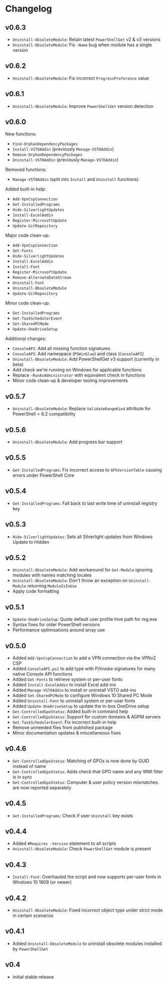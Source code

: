 Changelog
=========

v0.6.3
------

- `Uninstall-ObsoleteModule`: Retain latest `PowerShellGet` v2 & v3 versions
- `Uninstall-ObsoleteModule`: Fix `-Name` bug when module has a single version

v0.6.2
------

- `Uninstall-ObsoleteModule`: Fix incorrect `ProgressPreference` value

v0.6.1
------

- `Uninstall-ObsoleteModule`: Improve `PowerShellGet` version detection

v0.6.0
------

New functions:

- `Find-OrphanDependencyPackages`
- `Install-VSTOAddin` (previously `Manage-VSTOAddin`)
- `Remove-OrphanDependencyPackages`
- `Uninstall-VSTOAddin` (previously `Manage-VSTOAddin`)

Removed functions:

- `Manage-VSTOAddin` (split into `Install` and `Uninstall` functions)

Added built-in help:

- `Add-VpnCspConnection`
- `Get-InstalledPrograms`
- `Hide-SilverlightUpdates`
- `Install-ExcelAddin`
- `Register-MicrosoftUpdate`
- `Update-GitRepository`

Major code clean-up:

- `Add-VpnCspConnection`
- `Get-Fonts`
- `Hide-SilverlightUpdates`
- `Install-ExcelAddin`
- `Install-Font`
- `Register-MicrosoftUpdate`
- `Remove-AlternateDateStream`
- `Uninstall-Font`
- `Uninstall-ObsoleteModule`
- `Update-GitRepository`

Minor code clean-up:

- `Get-InstalledPrograms`
- `Get-TaskSchedulerEvent`
- `Set-SharedPCMode`
- `Update-OneDriveSetup`

Additional changes:

- `ConsoleAPI`: Add all missing function signatures
- `ConsoleAPI`: Add namespace (`PSWinGlue`) and class (`ConsoleAPI`)
- `Uninstall-ObsoleteModule`: Add PowerShellGet v3 support (currently in beta)
- Add check we're running on Windows for applicable functions
- Replace `-RunAsAdministrator` with equivalent check in functions
- Minor code clean-up & developer tooling improvements

v0.5.7
------

- `Uninstall-ObsoleteModule`: Replace `ValidateRangeKind` attribute for PowerShell < 6.2 compatibility

v0.5.6
------

- `Uninstall-ObsoleteModule`: Add progress bar support

v0.5.5
------

- `Get-InstalledPrograms`: Fix incorrect access to `$PSVersionTable` causing errors under PowerShell Core

v0.5.4
------

- `Get-InstalledPrograms`: Fall back to last write time of uninstall registry key

v0.5.3
------

- `Hide-SilverlightUpdates`: Sets all Silverlight updates from Windows Update to Hidden

v0.5.2
------

- `Uninstall-ObsoleteModule`: Add workaround for `Get-Module` ignoring modules with names matching locales
- `Uninstall-ObsoleteModule`: Don't throw an exception on `Uninstall-Module` returning `ModuleIsInUse`
- Apply code formatting

v0.5.1
------

- `Update-OneDriveSetup`: Quote default user profile hive path for reg.exe
- Syntax fixes for older PowerShell versions
- Performance optimisations around array use

v0.5.0
------

- Added `Add-VpnCspConnection` to add a VPN connection via the VPNv2 CSP
- Added `ConsoleAPI.ps1` to add type with P/Invoke signatures for many native Console API functions
- Added `Get-Fonts` to retrieve system or per-user fonts
- Added `Install-ExcelAddin` to install Excel add-ins
- Added `Manage-VSTOAddin` to install or uninstall VSTO add-ins
- Added `Set-SharedPCMode` to configure Windows 10 Shared PC Mode
- Added `Uninstall-Font` to uninstall system or per-user fonts
- Added `Update-OneDriveSetup` to update the in-box OneDrive setup
- `Get-ControlledGpoStatus`: Added built-in command help
- `Get-ControlledGpoStatus`: Support for custom domains & AGPM servers
- `Get-TaskSchedulerEvent`: Fix incorrect built-in help
- Remove unneeded files from published package
- Minor documentation updates & miscellaneous fixes

v0.4.6
------

- `Get-ControlledGpoStatus`: Matching of GPOs is now done by GUID instead of name
- `Get-ControlledGpoStatus`: Adds check that GPO name and any WMI filter is in sync
- `Get-ControlledGpoStatus`: Computer & user policy version mismatches are now reported separately

v0.4.5
------

- `Get-InstalledPrograms`: Check if user `Uninstall` key exists

v0.4.4
------

- Added `#Requires -Version` statement to all scripts
- `Uninstall-ObsoleteModule`: Check `PowerShellGet` module is present

v0.4.3
------

- `Install-Font`: Overhauled the script and now supports per-user fonts in Windows 10 1809 (or newer)

v0.4.2
------

- `Uninstall-ObsoleteModule`: Fixed incorrect object type under strict mode in certain scenarios

v0.4.1
------

- Added `Uninstall-ObsoleteModule` to uninstall obsolete modules installed by `PowerShellGet`

v0.4
----

- Initial stable release
